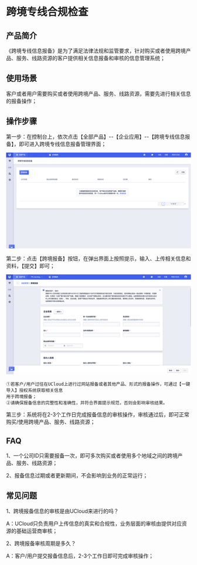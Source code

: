 <!--一下子提供一种思路，欢迎大家发挥 -->

# 跨境专线合规检查

## 产品简介

《跨境专线信息报备》是为了满足法律法规和监管要求，针对购买或者使用跨境产品、服务、线路资源的客户提供相关信息报备和审核的信息管理系统；



## 使用场景

客户或者用户需要购买或者使用跨境产品、服务、线路资源，需要先进行相关信息的报备操作；



## 操作步骤

第一步：在控制台上，依次点击【全部产品】--【企业应用】--【跨境专线信息报备】，即可进入跨境专线信息报备管理界面；

![跨境申请1](images/跨境申请1.png)



第二步：点击【跨境报备】按钮，在弹出界面上按照提示，输入、上传相关信息和资料，【提交】即可；

![跨境申请2](images/跨境申请2.png)

```
①若客户/用户过往在UCloud上进行过网站报备或者其他产品、形式的报备操作，可通过【一键导入】授权系统获取相关信息
用于跨境报备；
②请确保报备信息的完整性和准确性，并符合界面提示规范，否则会影响审核结果。
```



第三步：系统将在2-3个工作日完成报备信息的审核操作，审核通过后，即可正常购买/使用跨境产品、服务、线路资源；



## FAQ

1、一个公司ID只需要报备一次，即可多次购买或者使用多个地域之间的跨境产品、服务、线路资源；

2、报备信息过期或者更新期间，不会影响到业务的正常运行；



## 常见问题

1、跨境报备信息的审核是由UCloud来进行的吗？

A：UCloud只负责用户上传信息的真实和合规性，业务层面的审核由提供对应资源的基础运营商审核；

2、跨境报备审核周期是多久？

A：客户/用户提交报备信息后，2-3个工作日即可完成审核操作；
